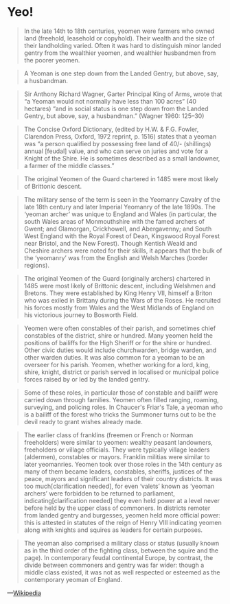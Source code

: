 Yeo!
====

>In the late 14th to 18th centuries, yeomen were farmers who owned land (freehold, leasehold or copyhold). Their wealth and the size of their landholding varied. Often it was hard to distinguish minor landed gentry from the wealthier yeomen, and wealthier husbandmen from the poorer yeomen.

<blockquote class="highlight"><p>A Yeoman is one step down from the Landed Gentry, but above, say, a husbandman.</p></blockquote>

>Sir Anthony Richard Wagner, Garter Principal King of Arms, wrote that “a Yeoman would not normally have less than 100 acres” (40 hectares) “and in social status is one step down from the Landed Gentry, but above, say, a husbandman.” (Wagner 1960: 125–30)

>The Concise Oxford Dictionary, (edited by H.W. & F.G. Fowler, Clarendon Press, Oxford, 1972 reprint, p. 1516) states that a yeoman was “a person qualified by possessing free land of 40/- (shillings) annual [feudal] value, and who can serve on juries and vote for a Knight of the Shire. He is sometimes described as a small landowner, a farmer of the middle classes.”

<blockquote class="highlight"><p>The original Yeomen of the Guard chartered in 1485 were most likely of Brittonic descent.</p></blockquote>

>The military sense of the term is seen in the Yeomanry Cavalry of the late 18th century and later Imperial Yeomanry of the late 1890s. The ‘yeoman archer’ was unique to England and Wales (in particular, the south Wales areas of Monmouthshire with the famed archers of Gwent; and Glamorgan, Crickhowell, and Abergavenny; and South West England with the Royal Forest of Dean, Kingswood Royal Forest near Bristol, and the New Forest). Though Kentish Weald and Cheshire archers were noted for their skills, it appears that the bulk of the ‘yeomanry’ was from the English and Welsh Marches (border regions).

>The original Yeomen of the Guard (originally archers) chartered in 1485 were most likely of Brittonic descent, including Welshmen and Bretons. They were established by King Henry VII, himself a Briton who was exiled in Brittany during the Wars of the Roses. He recruited his forces mostly from Wales and the West Midlands of England on his victorious journey to Bosworth Field.

>Yeomen were often constables of their parish, and sometimes chief constables of the district, shire or hundred. Many yeomen held the positions of bailiffs for the High Sheriff or for the shire or hundred. Other civic duties would include churchwarden, bridge warden, and other warden duties. It was also common for a yeoman to be an overseer for his parish. Yeomen, whether working for a lord, king, shire, knight, district or parish served in localised or municipal police forces raised by or led by the landed gentry.

>Some of these roles, in particular those of constable and bailiff were carried down through families. Yeomen often filled ranging, roaming, surveying, and policing roles. In Chaucer's Friar's Tale, a yeoman who is a bailiff of the forest who tricks the Summoner turns out to be the devil ready to grant wishes already made.

>The earlier class of franklins (freemen or French or Norman freeholders) were similar to yeomen: wealthy peasant landowners, freeholders or village officials. They were typically village leaders (aldermen), constables or mayors. Franklin militias were similar to later yeomanries. Yeomen took over those roles in the 14th century as many of them became leaders, constables, sheriffs, justices of the peace, mayors and significant leaders of their country districts. It was too much[clarification needed], for even ‘valets’ known as ‘yeoman archers’ were forbidden to be returned to parliament, indicating[clarification needed] they even held power at a level never before held by the upper class of commoners. In districts remoter from landed gentry and burgesses, yeomen held more official power: this is attested in statutes of the reign of Henry VIII indicating yeomen along with knights and squires as leaders for certain purposes.

>The yeoman also comprised a military class or status (usually known as in the third order of the fighting class, between the squire and the page). In contemporary feudal continental Europe, by contrast, the divide between commoners and gentry was far wider: though a middle class existed, it was not as well respected or esteemed as the contemporary yeoman of England.

—[Wikipedia](http://en.wikipedia.org/wiki/Yeoman)